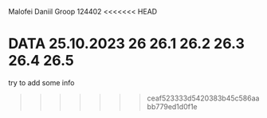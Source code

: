 Malofei Daniil
Groop 124402
<<<<<<< HEAD

DATA 25.10.2023
26
26.1
26.2
26.3
26.4
26.5
=======
try to add some info
>>>>>>> ceaf523333d5420383b45c586aabb779ed1d0f1e
